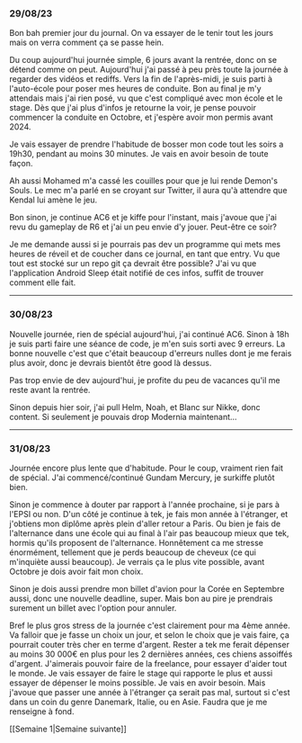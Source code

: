 ### 29/08/23

Bon bah premier jour du journal. On va  essayer de le tenir tout les jours mais on verra comment ça se passe hein.

Du coup aujourd'hui journée simple, 6 jours avant la rentrée, donc on se détend comme on peut. Aujourd'hui j'ai passé à peu près toute la journée à regarder des vidéos et rediffs. Vers la fin de l'après-midi, je suis parti à l'auto-école pour poser mes heures de conduite. Bon au final je m'y attendais mais j'ai rien posé, vu que c'est compliqué avec mon école et le stage. Dès que j'ai plus d'infos je retourne la voir, je pense pouvoir commencer la conduite en Octobre, et j'espère avoir mon permis avant 2024.

Je vais essayer de prendre l'habitude de bosser mon code tout les soirs a 19h30, pendant au moins 30 minutes. Je vais en avoir besoin de toute façon.

Ah aussi Mohamed m'a cassé les couilles pour que je lui rende Demon's Souls. Le mec m'a parlé en se croyant sur Twitter, il aura qu'à attendre que Kendal lui amène le jeu.

Bon sinon, je continue AC6 et je kiffe pour l'instant, mais j'avoue que j'ai revu du gameplay de R6 et j'ai un peu envie d'y jouer. Peut-être ce soir?

Je me demande aussi si je pourrais pas dev un programme qui mets mes heures de réveil et de coucher dans ce journal, en tant que entry. Vu que tout est stocké sur un repo git ça devrait être possible? J'ai vu que l'application Android Sleep était notifié de ces infos, suffit de trouver comment elle fait.

___

### 30/08/23

Nouvelle journée, rien de spécial aujourd'hui, j'ai continué AC6. Sinon à 18h je suis parti faire une séance de code, je m'en suis sorti avec 9 erreurs. La bonne nouvelle c'est que c'était beaucoup d'erreurs nulles dont je me ferais plus avoir, donc je devrais bientôt être good là dessus.

Pas trop envie de dev aujourd'hui, je profite du peu de vacances qu'il me reste avant la rentrée.

Sinon depuis hier soir, j'ai pull Helm, Noah, et Blanc sur Nikke, donc content. Si seulement je pouvais drop Modernia maintenant...

___

### 31/08/23

Journée encore plus lente que d'habitude. Pour le coup, vraiment rien fait de spécial. J'ai commencé/continué Gundam Mercury, je surkiffe plutôt bien.

Sinon je commence à douter par rapport à l'année prochaine, si je pars à l'EPSI ou non. D'un côté je continue à tek, je fais mon année à l'étranger, et j'obtiens mon diplôme après plein d'aller retour a Paris. Ou bien je fais de l'alternance dans une école qui au final à l'air pas beaucoup mieux que tek, hormis qu'ils proposent de l'alternance. Honnêtement ca me stresse énormément, tellement que je perds beaucoup de cheveux (ce qui m'inquiète aussi beaucoup). Je verrais ça le plus vite possible, avant Octobre je dois avoir fait mon choix.

Sinon je dois aussi prendre mon billet d'avion pour la Corée en Septembre aussi, donc une nouvelle deadline, super. Mais bon au pire je prendrais surement un billet avec l'option pour annuler.

Bref le plus gros stress de la journée c'est clairement pour ma 4ème année. Va falloir que je fasse un choix un jour, et selon le choix que je vais faire, ça pourrait couter très cher en terme d'argent. Rester a tek me ferait dépenser au moins 30 000€ en plus pour les 2 dernières années, ces chiens assoiffés d'argent. J'aimerais pouvoir faire de la freelance, pour essayer d'aider tout le monde. Je vais essayer de faire le stage qui rapporte le plus et aussi essayer de dépenser le moins possible. Je vais en avoir besoin. Mais j'avoue que passer une année à l'étranger ça serait pas mal, surtout si c'est dans un coin du genre Danemark, Italie, ou en Asie. Faudra que je me renseigne à fond.

[[Semaine 1|Semaine suivante]]